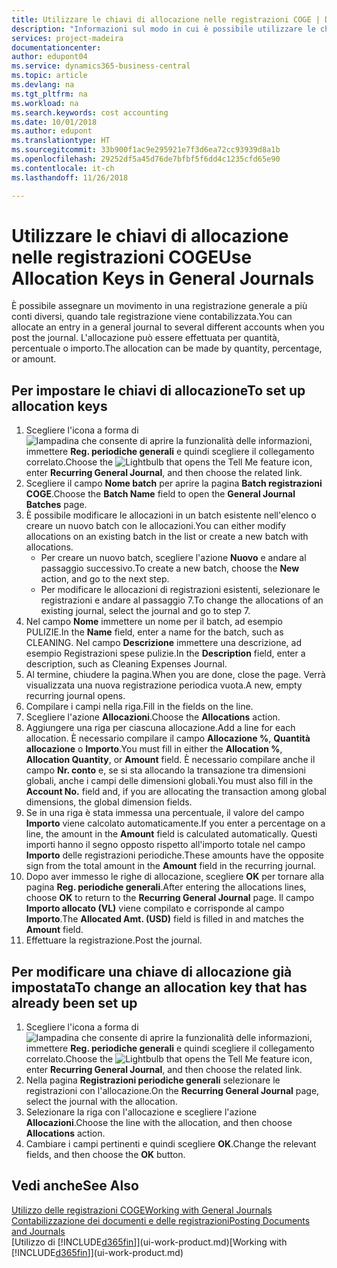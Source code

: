 ```yaml
---
title: Utilizzare le chiavi di allocazione nelle registrazioni COGE | Documenti Microsoft
description: "Informazioni sul modo in cui è possibile utilizzare le chiavi di allocazione nelle registrazioni."
services: project-madeira
documentationcenter: 
author: edupont04
ms.service: dynamics365-business-central
ms.topic: article
ms.devlang: na
ms.tgt_pltfrm: na
ms.workload: na
ms.search.keywords: cost accounting
ms.date: 10/01/2018
ms.author: edupont
ms.translationtype: HT
ms.sourcegitcommit: 33b900f1ac9e295921e7f3d6ea72cc93939d8a1b
ms.openlocfilehash: 29252df5a45d76de7bfbf5f6dd4c1235cfd65e90
ms.contentlocale: it-ch
ms.lasthandoff: 11/26/2018

---
```

# <a name="use-allocation-keys-in-general-journals"></a><span data-ttu-id="0aff7-103">Utilizzare le chiavi di allocazione nelle registrazioni COGE</span><span class="sxs-lookup"><span data-stu-id="0aff7-103">Use Allocation Keys in General Journals</span></span>
<span data-ttu-id="0aff7-104">È possibile assegnare un movimento in una registrazione generale a più conti diversi, quando tale registrazione viene contabilizzata.</span><span class="sxs-lookup"><span data-stu-id="0aff7-104">You can allocate an entry in a general journal to several different accounts when you post the journal.</span></span> <span data-ttu-id="0aff7-105">L'allocazione può essere effettuata per quantità, percentuale o importo.</span><span class="sxs-lookup"><span data-stu-id="0aff7-105">The allocation can be made by quantity, percentage, or amount.</span></span>

## <a name="to-set-up-allocation-keys"></a><span data-ttu-id="0aff7-106">Per impostare le chiavi di allocazione</span><span class="sxs-lookup"><span data-stu-id="0aff7-106">To set up allocation keys</span></span>
1. <span data-ttu-id="0aff7-107">Scegliere l'icona a forma di ![lampadina che consente di aprire la funzionalità delle informazioni](media/ui-search/search_small.png "Informazioni sull'operazione che si desidera eseguire"), immettere **Reg. periodiche generali** e quindi scegliere il collegamento correlato.</span><span class="sxs-lookup"><span data-stu-id="0aff7-107">Choose the ![Lightbulb that opens the Tell Me feature](media/ui-search/search_small.png "Tell me what you want to do") icon, enter **Recurring General Journal**, and then choose the related link.</span></span>
2. <span data-ttu-id="0aff7-108">Scegliere il campo **Nome batch** per aprire la pagina **Batch registrazioni COGE**.</span><span class="sxs-lookup"><span data-stu-id="0aff7-108">Choose the **Batch Name** field to open the **General Journal Batches** page.</span></span>
3. <span data-ttu-id="0aff7-109">È possibile modificare le allocazioni in un batch esistente nell'elenco o creare un nuovo batch con le allocazioni.</span><span class="sxs-lookup"><span data-stu-id="0aff7-109">You can either modify allocations on an existing batch in the list or create a new batch with allocations.</span></span>
   * <span data-ttu-id="0aff7-110">Per creare un nuovo batch, scegliere l'azione **Nuovo** e andare al passaggio successivo.</span><span class="sxs-lookup"><span data-stu-id="0aff7-110">To create a new batch, choose the **New** action, and go to the next step.</span></span>
   * <span data-ttu-id="0aff7-111">Per modificare le allocazioni di registrazioni esistenti, selezionare le registrazioni e andare al passaggio 7.</span><span class="sxs-lookup"><span data-stu-id="0aff7-111">To change the allocations of an existing journal, select the journal and go to step 7.</span></span>    
4. <span data-ttu-id="0aff7-112">Nel campo **Nome** immettere un nome per il batch, ad esempio PULIZIE.</span><span class="sxs-lookup"><span data-stu-id="0aff7-112">In the **Name** field, enter a name for the batch, such as CLEANING.</span></span> <span data-ttu-id="0aff7-113">Nel campo **Descrizione** immettere una descrizione, ad esempio Registrazioni spese pulizie.</span><span class="sxs-lookup"><span data-stu-id="0aff7-113">In the **Description** field, enter a description, such as Cleaning Expenses Journal.</span></span>
5. <span data-ttu-id="0aff7-114">Al termine, chiudere la pagina.</span><span class="sxs-lookup"><span data-stu-id="0aff7-114">When you are done, close the page.</span></span> <span data-ttu-id="0aff7-115">Verrà visualizzata una nuova registrazione periodica vuota.</span><span class="sxs-lookup"><span data-stu-id="0aff7-115">A new, empty recurring journal opens.</span></span>
6. <span data-ttu-id="0aff7-116">Compilare i campi nella riga.</span><span class="sxs-lookup"><span data-stu-id="0aff7-116">Fill in the fields on the line.</span></span>
7. <span data-ttu-id="0aff7-117">Scegliere l'azione **Allocazioni**.</span><span class="sxs-lookup"><span data-stu-id="0aff7-117">Choose the **Allocations** action.</span></span>
8. <span data-ttu-id="0aff7-118">Aggiungere una riga per ciascuna allocazione.</span><span class="sxs-lookup"><span data-stu-id="0aff7-118">Add a line for each allocation.</span></span> <span data-ttu-id="0aff7-119">È necessario compilare il campo **Allocazione %**, **Quantità allocazione** o **Importo**.</span><span class="sxs-lookup"><span data-stu-id="0aff7-119">You must fill in either the **Allocation %**, **Allocation Quantity**, or **Amount** field.</span></span> <span data-ttu-id="0aff7-120">È necessario compilare anche il campo **Nr. conto** e, se si sta allocando la transazione tra dimensioni globali, anche i campi delle dimensioni globali.</span><span class="sxs-lookup"><span data-stu-id="0aff7-120">You must also fill in the **Account No.** field and, if you are allocating the transaction among global dimensions, the global dimension fields.</span></span>
9. <span data-ttu-id="0aff7-121">Se in una riga è stata immessa una percentuale, il valore del campo **Importo** viene calcolato automaticamente.</span><span class="sxs-lookup"><span data-stu-id="0aff7-121">If you enter a percentage on a line, the amount in the **Amount** field is calculated automatically.</span></span> <span data-ttu-id="0aff7-122">Questi importi hanno il segno opposto rispetto all'importo totale nel campo **Importo** delle registrazioni periodiche.</span><span class="sxs-lookup"><span data-stu-id="0aff7-122">These amounts have the opposite sign from the total amount in the **Amount** field in the recurring journal.</span></span>
10. <span data-ttu-id="0aff7-123">Dopo aver immesso le righe di allocazione, scegliere **OK** per tornare alla pagina **Reg. periodiche generali**.</span><span class="sxs-lookup"><span data-stu-id="0aff7-123">After entering the allocations lines, choose **OK** to return to the **Recurring General Journal** page.</span></span> <span data-ttu-id="0aff7-124">Il campo **Importo allocato (VL)** viene compilato e corrisponde al campo **Importo**.</span><span class="sxs-lookup"><span data-stu-id="0aff7-124">The **Allocated Amt. (USD)** field is filled in and matches the **Amount** field.</span></span>
11. <span data-ttu-id="0aff7-125">Effettuare la registrazione.</span><span class="sxs-lookup"><span data-stu-id="0aff7-125">Post the journal.</span></span>

## <a name="to-change-an-allocation-key-that-has-already-been-set-up"></a><span data-ttu-id="0aff7-126">Per modificare una chiave di allocazione già impostata</span><span class="sxs-lookup"><span data-stu-id="0aff7-126">To change an allocation key that has already been set up</span></span>
1. <span data-ttu-id="0aff7-127">Scegliere l'icona a forma di ![lampadina che consente di aprire la funzionalità delle informazioni](media/ui-search/search_small.png "Informazioni sull'operazione che si desidera eseguire"), immettere **Reg. periodiche generali** e quindi scegliere il collegamento correlato.</span><span class="sxs-lookup"><span data-stu-id="0aff7-127">Choose the ![Lightbulb that opens the Tell Me feature](media/ui-search/search_small.png "Tell me what you want to do") icon, enter **Recurring General Journal**, and then choose the related link.</span></span>
2. <span data-ttu-id="0aff7-128">Nella pagina **Registrazioni periodiche generali** selezionare le registrazioni con l'allocazione.</span><span class="sxs-lookup"><span data-stu-id="0aff7-128">On the **Recurring General Journal** page, select the journal with the allocation.</span></span>
3. <span data-ttu-id="0aff7-129">Selezionare la riga con l'allocazione e scegliere l'azione **Allocazioni**.</span><span class="sxs-lookup"><span data-stu-id="0aff7-129">Choose the line with the allocation, and then choose **Allocations** action.</span></span>
4. <span data-ttu-id="0aff7-130">Cambiare i campi pertinenti e quindi scegliere **OK**.</span><span class="sxs-lookup"><span data-stu-id="0aff7-130">Change the relevant fields, and then choose the **OK** button.</span></span>

## <a name="see-also"></a><span data-ttu-id="0aff7-131">Vedi anche</span><span class="sxs-lookup"><span data-stu-id="0aff7-131">See Also</span></span>
[<span data-ttu-id="0aff7-132">Utilizzo delle registrazioni COGE</span><span class="sxs-lookup"><span data-stu-id="0aff7-132">Working with General Journals</span></span>](ui-work-general-journals.md)  
[<span data-ttu-id="0aff7-133">Contabilizzazione dei documenti e delle registrazioni</span><span class="sxs-lookup"><span data-stu-id="0aff7-133">Posting Documents and Journals</span></span>](ui-post-documents-journals.md)  
<span data-ttu-id="0aff7-134">[Utilizzo di [!INCLUDE[d365fin](includes/d365fin_md.md)]](ui-work-product.md)</span><span class="sxs-lookup"><span data-stu-id="0aff7-134">[Working with [!INCLUDE[d365fin](includes/d365fin_md.md)]](ui-work-product.md)</span></span>

